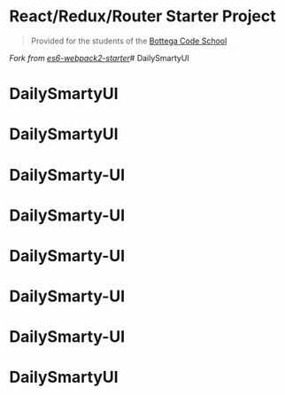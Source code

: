 # React/Redux/Router Starter Project

> Provided for the students of the [Bottega Code School](https://bottega.tech/)

*Fork from [es6-webpack2-starter](https://github.com/micooz/es6-webpack2-starter)*# DailySmartyUI
# DailySmartyUI
# DailySmartyUI
# DailySmarty-UI
# DailySmarty-UI
# DailySmarty-UI
# DailySmarty-UI
# DailySmarty-UI
# DailySmartyUI

